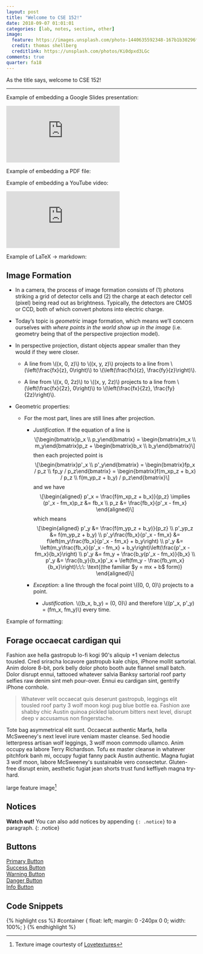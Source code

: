 ```yaml
---
layout: post
title: "Welcome to CSE 152!"
date: 2018-09-07 01:01:01
categories: [lab, notes, section, other]
image:
  feature: https://images.unsplash.com/photo-1440635592348-167b1b30296f?crop=entropy&dpr=2&fit=crop&fm=jpg&h=475&ixjsv=2.1.0&ixlib=rb-0.3.5&q=50&w=1250
  credit: thomas shellberg
  creditlink: https://unsplash.com/photos/Ki0dpxd3LGc
comments: true
quarter: fa18
---
```


As the title says, welcome to CSE 152!

<hr />

Example of embedding a Google Slides presentation:

<div class="iframe-container aspect-58">
  <iframe src="https://docs.google.com/presentation/d/e/2PACX-1vTQgHjhwmHtPW5C5g3UkAbNnfUGywUMG2CAq63nlIpt2VH-57C2ez-CulPG3Lf6Tbo9JMrQtpNERhSx/embed?start=false&loop=false&delayms=5000" frameborder="0" allowfullscreen="true" mozallowfullscreen="true" webkitallowfullscreen="true"></iframe>
</div>

Example of embedding a PDF file:

<div id="slides"></div>
<script src="{{ site.url }}/js/pdfobject.min.js"></script>
<script>PDFObject.embed("{{ site.url }}/slides/fa18/section1.pdf", "#slides");</script>
<style>.pdfobject-container { height: 610px; }</style>

Example of embedding a YouTube video:

<div class="iframe-container aspect-5625">
  <iframe src="https://www.youtube.com/embed/-rnZ5p1BNFE?rel=0" frameborder="0" allow="autoplay; encrypted-media" allowfullscreen></iframe>
</div>

Example of LaTeX -> markdown:

<h2 id="image-formation">Image Formation</h2>
<ul>
<li><p>In a camera, the process of image formation consists of (1) photons striking a grid of detector cells and (2) the charge at each detector cell (pixel) being read out as brightness. Typically, the detectors are CMOS or CCD, both of which convert photons into electric charge.</p></li>
<li><p>Today’s topic is <em>geometric</em> image formation, which means we’ll concern ourselves with <em>where points in the world show up in the image</em> (i.e. geometry being that of the perspective projection model).</p></li>
<li><p>In perspective projection, distant objects appear smaller than they would if they were closer.</p>
<ul>
<li><p>A line from <span class="math inline">\((x, 0, z)\)</span> to <span class="math inline">\((x, y, z)\)</span> projects to a line from <span class="math inline">\(\left(\frac{fx}{z}, 0\right)\)</span> to <span class="math inline">\(\left(\frac{fx}{z}, \frac{fy}{z}\right)\)</span>.</p></li>
<li><p>A line from <span class="math inline">\((x, 0, 2z)\)</span> to <span class="math inline">\((x, y, 2z)\)</span> projects to a line from <span class="math inline">\(\left(\frac{fx}{2z}, 0\right)\)</span> to <span class="math inline">\(\left(\frac{fx}{2z}, \frac{fy}{2z}\right)\)</span>.</p></li>
</ul></li>
<li><p>Geometric properties:</p>
<ul>
<li><p>For the most part, lines are still lines after projection.</p>
<ul>
<li><p><em>Justification.</em> If the equation of a line is <span class="math display">\[\begin{bmatrix}p_x \\ p_y\end{bmatrix} =
      \begin{bmatrix}m_x \\ m_y\end{bmatrix}p_z +
      \begin{bmatrix}b_x \\ b_y\end{bmatrix}\]</span> then each projected point is <span class="math display">\[\begin{bmatrix}p&#39;_x \\ p&#39;_y\end{bmatrix} =
      \begin{bmatrix}fp_x / p_z \\ fp_y / p_z\end{bmatrix} =
      \begin{bmatrix}f(m_xp_z + b_x) / p_z \\ f(m_yp_z + b_y) / p_z\end{bmatrix}\]</span> and we have <span class="math display">\[\begin{aligned}
      p&#39;_x = \frac{f(m_xp_z + b_x)}{p_z} \implies (p&#39;_x - fm_x)p_z &amp;= fb_x \\
      p_z &amp;= \frac{fb_x}{p&#39;_x - fm_x}
      \end{aligned}\]</span> which means <span class="math display">\[\begin{aligned}
      p&#39;_y &amp;= \frac{f(m_yp_z + b_y)}{p_z} \\
      p&#39;_yp_z &amp;= f(m_yp_z + b_y) \\
      p&#39;_y\frac{fb_x}{p&#39;_x - fm_x} &amp;= f\left(m_y\frac{fb_x}{p&#39;_x - fm_x} + b_y\right) \\
      p&#39;_y &amp;= \left(m_y\frac{fb_x}{p&#39;_x - fm_x} + b_y\right)\left(\frac{p&#39;_x - fm_x}{b_x}\right) \\
      p&#39;_y &amp;= fm_y + \frac{b_y(p&#39;_x - fm_x)}{b_x} \\
      p&#39;_y &amp;= \frac{b_y}{b_x}p&#39;_x + \left(fm_y - \frac{fb_ym_x}{b_x}\right)\:\:\: \text{(the familiar $y = mx + b$ form)}
      \end{aligned}\]</span></p></li>
<li><p><em>Exception</em>: a line through the focal point <span class="math inline">\((0, 0, 0)\)</span> projects to a point.</p>
<ul>
<li><p><em>Justification.</em> <span class="math inline">\((b_x, b_y) = (0, 0)\)</span> and therefore <span class="math inline">\((p&#39;_x, p&#39;_y) = (fm_x, fm_y)\)</span> every time.</p></li>
</ul></li>
</ul></li>
</ul></li>
</ul>

Example of formatting:

## Forage occaecat cardigan qui

Fashion axe hella gastropub lo-fi kogi 90's aliquip +1 veniam delectus tousled. Cred sriracha locavore gastropub kale chips, iPhone mollit sartorial. Anim dolore 8-bit, pork belly dolor photo booth aute flannel small batch. Dolor disrupt ennui, tattooed whatever salvia Banksy sartorial roof party selfies raw denim sint meh pour-over. Ennui eu cardigan sint, gentrify iPhone cornhole.

> Whatever velit occaecat quis deserunt gastropub, leggings elit tousled roof party 3 wolf moon kogi pug blue bottle ea. Fashion axe shabby chic Austin quinoa pickled laborum bitters next level, disrupt deep v accusamus non fingerstache.

Tote bag asymmetrical elit sunt. Occaecat authentic Marfa, hella McSweeney's next level irure veniam master cleanse. Sed hoodie letterpress artisan wolf leggings, 3 wolf moon commodo ullamco. Anim occupy ea labore Terry Richardson. Tofu ex master cleanse in whatever pitchfork banh mi, occupy fugiat fanny pack Austin authentic. Magna fugiat 3 wolf moon, labore McSweeney's sustainable vero consectetur. Gluten-free disrupt enim, aesthetic fugiat jean shorts trust fund keffiyeh magna try-hard.

large feature image[^1]

[^1]: Texture image courtesty of [Lovetextures](http://www.lovetextures.com/)

## Notices

**Watch out!** You can also add notices by appending `{: .notice}` to a paragraph.
{: .notice}

## Buttons

<div markdown="0"><a href="#" class="btn">Primary Button</a></div>
<div markdown="0"><a href="#" class="btn btn-success">Success Button</a></div>
<div markdown="0"><a href="#" class="btn btn-warning">Warning Button</a></div>
<div markdown="0"><a href="#" class="btn btn-danger">Danger Button</a></div>
<div markdown="0"><a href="#" class="btn btn-info">Info Button</a></div>

## Code Snippets

{% highlight css %}
#container {
  float: left;
  margin: 0 -240px 0 0;
  width: 100%;
}
{% endhighlight %}
